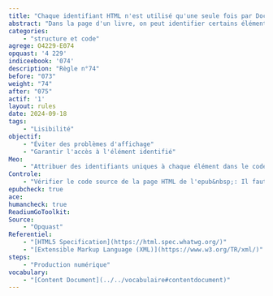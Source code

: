 ```yaml
---
title: "Chaque identifiant HTML n'est utilisé qu'une seule fois par Document de Contenu (Content Document)"
abstract: "Dans la page d'un livre, on peut identifier certains éléments par un identifiant. Il faut qu'il soit unique au sein de cette page."
categories: 
    - "structure et code"
agrege: O4229-E074
opquast: '4 229'
indiceebook: '074'
description: "Règle n°74"
before: "073"
weight: "74"
after: "075"
actif: '1'
layout: rules
date: 2024-09-18
tags: 
    - "Lisibilité"
objectif: 
    - "Éviter des problèmes d'affichage"
    - "Garantir l'accès à l'élément identifié"
Meo: 
    - "Attribuer des identifiants uniques à chaque élément dans le code des pages HTML en veillant à ce qu'aucun identifiant ne soit réutilisé à l'intérieur de cette page."
Controle: 
    - "Vérifier le code source de la page HTML de l'epub&nbsp;: Il faut qu'aucun identifiant HTML ne soit utilisé plus d'une fois. Ou EpubCheck"
epubcheck: true
ace: 
humancheck: true
ReadiumGoToolkit: 
Source: 
    - "Opquast"
Referentiel: 
    - "[HTML5 Specification](https://html.spec.whatwg.org/)"
    - "[Extensible Markup Language (XML)](https://www.w3.org/TR/xml/)"
steps: 
    - "Production numérique"
vocabulary: 
    - "[Content Document](../../vocabulaire#contentdocument)"
---
```

